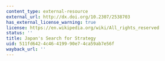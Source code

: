```yaml
---
content_type: external-resource
external_url: http://dx.doi.org/10.2307/2538703
has_external_license_warning: true
license: https://en.wikipedia.org/wiki/All_rights_reserved
status: ''
title: Japan's Search for Strategy
uid: 511fd642-4c46-4199-90e7-4ca59ab7e56f
wayback_url: ''
---
```

